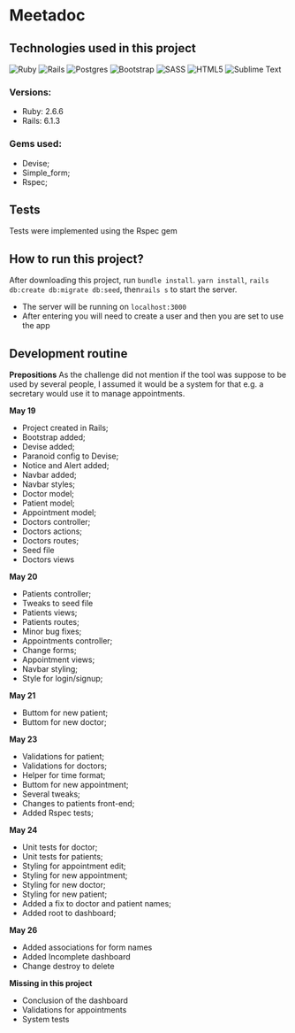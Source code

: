 
# Meetadoc

## Technologies used in this project
<img alt="Ruby" src="https://img.shields.io/badge/ruby-%23CC342D.svg?&style=for-the-badge&logo=ruby&logoColor=white"/> <img alt="Rails" src="https://img.shields.io/badge/rails-%23CC0000.svg?&style=for-the-badge&logo=ruby-on-rails&logoColor=white"/> <img alt="Postgres" src ="https://img.shields.io/badge/postgres-%23316192.svg?&style=for-the-badge&logo=postgresql&logoColor=white"/> <img alt="Bootstrap" src="https://img.shields.io/badge/bootstrap-%23563D7C.svg?style=for-the-badge&logo=bootstrap&logoColor=white"/> <img alt="SASS" src="https://img.shields.io/badge/SASS-hotpink.svg?style=for-the-badge&logo=SASS&logoColor=white"/> <img alt="HTML5" src="https://img.shields.io/badge/html5-%23E34F26.svg?style=for-the-badge&logo=html5&logoColor=white"/> <img alt="Sublime Text" src="https://img.shields.io/badge/sublime_text-%23575757.svg?style=for-the-badge&logo=sublime-text&logoColor=important"/>
### Versions:
- Ruby: 2.6.6
- Rails: 6.1.3
### Gems used:
 - Devise;
 - Simple_form;
 - Rspec;

## Tests
Tests were implemented using the Rspec gem

## How to run this project?
After downloading this project, run `bundle install`. `yarn install`, `rails db:create db:migrate db:seed`, then`rails s` to start the server.
 - The server will be running on `localhost:3000`
 - After entering you will need to create a user and then you are set to use the app

## Development routine

**Prepositions**
As the challenge did not mention if the tool was suppose to be used by several people, I assumed it would be a system for that e.g. a secretary would use it to manage appointments.

**May 19**

   - Project created in Rails;
   - Bootstrap added;
   - Devise added;
   - Paranoid config to Devise;
   - Notice and Alert added;
   - Navbar added;
   - Navbar styles;
   - Doctor model;
   - Patient model;
   - Appointment model;
   - Doctors controller;
   - Doctors actions;
   - Doctors routes;
   - Seed file
   - Doctors views

**May 20**

   - Patients controller;
   - Tweaks to seed file
   - Patients views;
   - Patients routes;
   - Minor bug fixes;
   - Appointments controller;
   - Change forms;
   - Appointment views;
   - Navbar styling;
   - Style for login/signup;

**May 21**

   - Buttom for new patient;
   - Buttom for new doctor;

**May 23**

   - Validations for patient;
   - Validations for doctors;
   - Helper for time format;
   - Buttom for new appointment;
   - Several tweaks;
   - Changes to patients front-end;
   - Added Rspec tests;

**May 24**

   - Unit tests for doctor;
   - Unit tests for patients;
   - Styling for appointment edit;
   - Styling for new appointment;
   - Styling for new doctor;
   - Styling for new patient;
   - Added a fix to doctor and patient names;
   - Added root to dashboard;

   **May 26**

   - Added associations for form names
   - Added Incomplete dashboard
   - Change destroy to delete

   **Missing in this project**

   - Conclusion of the dashboard
   - Validations for appointments
   - System tests

